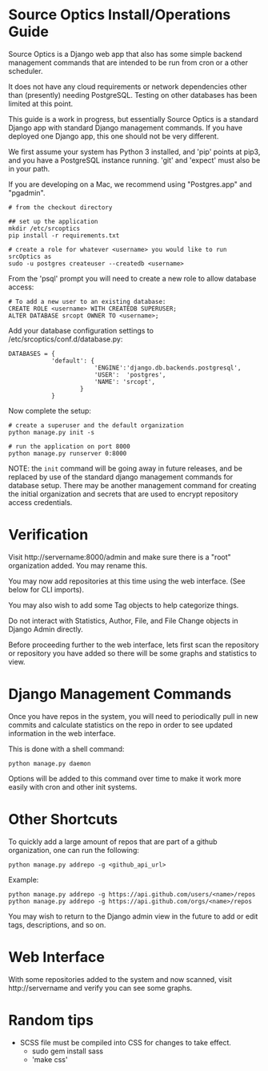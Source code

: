 Source Optics Install/Operations Guide
======================================

Source Optics is a Django web app that also has some simple 
backend management commands that are intended to be run from cron or a other scheduler.

It does not have any cloud requirements or network dependencies other than (presently)
needing PostgreSQL.  Testing on other databases has been limited at this point.

This guide is a work in progress, but essentially Source Optics is a standard Django app
with standard Django management commands. If you have deployed one Django app, this one
should not be very different.

We first assume your system has Python 3 installed, and 'pip' points at pip3, and you have
a PostgreSQL instance running.  'git' and 'expect' must also be in your path.

If you are developing on a Mac, we recommend using "Postgres.app" and "pgadmin".

```
# from the checkout directory

## set up the application
mkdir /etc/srcoptics
pip install -r requirements.txt

# create a role for whatever <username> you would like to run srcOptics as
sudo -u postgres createuser --createdb <username>
```

From the 'psql' prompt you will need to create a new role to allow database access:

```
# To add a new user to an existing database:
CREATE ROLE <username> WITH CREATEDB SUPERUSER;
ALTER DATABASE srcopt OWNER TO <username>;
```

Add your database configuration settings to /etc/srcoptics/conf.d/database.py:

```
DATABASES = {
            'default': {
                        'ENGINE':'django.db.backends.postgresql',
                        'USER':  'postgres',
                        'NAME': 'srcopt',   
                    }
            }
```

Now complete the setup:

```
# create a superuser and the default organization
python manage.py init -s

# run the application on port 8000
python manage.py runserver 0:8000
```

NOTE: the `init` command will be going away in future releases, and be replaced by use of the standard
django management commands for database setup.  There may be another management command for creating the initial
organization and secrets that are used to encrypt repository access credentials.

Verification
============

Visit http://servername:8000/admin and make sure there is a "root" organization added.  You may rename this.

You may now add repositories at this time using the web interface.  (See below for CLI imports).

You may also wish to add some Tag objects to help categorize things.

Do not interact with Statistics, Author, File, and File Change objects in Django Admin directly.

Before proceeding further to the web interface, lets first scan the repository or repository you have added
so there will be some graphs and statistics to view.

Django Management Commands
==========================

Once you have repos in the system, you will need to periodically pull in new commits and calculate statistics
on the repo in order to see updated information in the web interface.

This is done with a shell command:

```
python manage.py daemon
```

Options will be added to this command over time to make it work more easily with cron and other init systems.


Other Shortcuts
===============

To quickly add a large amount of repos that are part of a github organization, one can run the following:

```
python manage.py addrepo -g <github_api_url>
```

Example:

```
python manage.py addrepo -g https://api.github.com/users/<name>/repos
python manage.py addrepo -g https://api.github.com/orgs/<name>/repos
```

You may wish to return to the Django admin view in the future to add or edit tags, descriptions, and so on.

Web Interface
=============

With some repositories added to the system and now scanned, visit http://servername and verify you can
see some graphs.

Random tips
==========


* SCSS file must be compiled into CSS for changes to take effect.
  * sudo gem install sass
  * 'make css'

```


